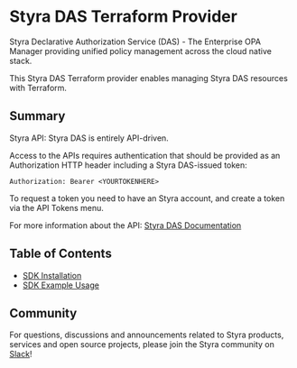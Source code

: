 # Styra DAS Terraform Provider

Styra Declarative Authorization Service (DAS) - The Enterprise OPA Manager providing unified policy management across the cloud native stack.

This Styra DAS Terraform provider enables managing Styra DAS resources with Terraform.

<!-- No SDK Installation -->
<!-- No SDK Example Usage -->
<!-- No SDK Available Operations -->
<!-- Start Summary [summary] -->
## Summary

Styra API: Styra DAS is entirely API-driven.

Access to the APIs requires authentication that should be provided as an Authorization HTTP header including a Styra DAS-issued token:

`Authorization: Bearer <YOURTOKENHERE>`

To request a token you need to have an Styra account, and create a token via the API Tokens menu.

For more information about the API: [Styra DAS Documentation](https://docs.styra.com)
<!-- End Summary [summary] -->

<!-- Start Table of Contents [toc] -->
## Table of Contents

* [SDK Installation](#sdk-installation)
* [SDK Example Usage](#sdk-example-usage)
<!-- End Table of Contents [toc] -->

<!-- Placeholder for Future Speakeasy SDK Sections -->

## Community

For questions, discussions and announcements related to Styra products, services and open source projects, please join
the Styra community on [Slack](https://communityinviter.com/apps/styracommunity/signup)!
